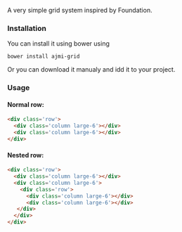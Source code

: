 A very simple grid system inspired by Foundation.

### Installation

You can install it using bower using

```
bower install ajmi-grid
```

Or you can download it manualy and idd it to your project.

### Usage

#### Normal row:

``` html
<div class='row'>
  <div class='column large-6'></div>
  <div class='column large-6'></div>
</div>
```

#### Nested row:

``` html
<div class='row'>
  <div class='column large-6'></div>
  <div class='column large-6'>
    <div class='row'>
      <div class='column large-6'></div>
      <div class='column large-6'></div>
   </div>
  </div>
</div>
```

